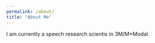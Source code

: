 ```yaml
---
permalink: /about/
title: "About Me"
---
```


I am currently a speech research scientis in 3M/M*Modal. 
